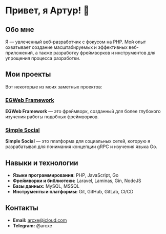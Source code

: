 # Привет, я Артур! 👋

## Обо мне

Я — увлеченный веб-разработчик с фокусом на PHP. Мой опыт охватывает создание масштабируемых и эффективных веб-приложений, а также разработку фреймворков и инструментов для упрощения процесса разработки.

## Мои проекты

Вот некоторые из моих заметных проектов:

### [EGWeb Framework](https://github.com/apiterov/egweb-framework)

**EGWeb Framework** — это фреймворк, созданный для более глубокого изучения работы подобных фреймворков.

### [Simple Social](https://github.com/apiterov/simple-social)

**Simple Social** — это платформа для социальных сетей, которую я разрабатывал для понимания концепции gRPC и изучения языка Go.

## Навыки и технологии

- **Языки программирования:** PHP, JavaScript, Go
- **Фреймворки и библиотеки:** Laravel, Laminas, Gin, NodeJS
- **Базы данных:** MySQL, MSSQL
- **Инструменты и платформы:** Git, GitHub, GitLab, CI/CD

## Контакты

- **Email:** arcxe@icloud.com
- **Telegram:** @arcxe
